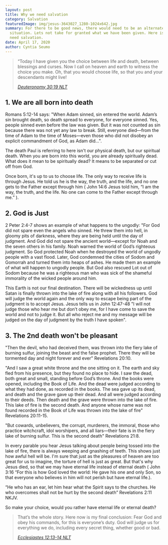 ```yaml
---
layout: post
title: Why we need salvation
category: Salvation
featuredImage: img/jesus-3643027_1280-1024x642.jpg
summary: For there to be good news, there would need to be an alternate bad
  situation. Lets not take for granted what we have been given. Here is why we
  need salvation.
date: April 17, 2020
author: Cyntia Seumo
---
```

<blockquote class="wp-block-quote">
<p>“Today I have given you the choice between life and death, between blessings and curses. Now I call on heaven and earth to witness the choice you make. Oh, that you would choose life, so that you and your descendants might live!</p>
<cite><a href="https://www.bible.com/bible/116/DEU.30.19.NLT">Deuteronomy 30:19 NLT</a></cite></blockquote>

<h2>1. We are all born into death</h2>
<p>Romans 5:12-14 says: "When Adam sinned, sin entered the world. Adam’s sin brought death, so death spread to everyone, for everyone sinned. Yes, people sinned even before the law was given. But it was not counted as sin because there was not yet any law to break. Still, everyone died—from the time of Adam to the time of Moses—even those who did not disobey an explicit commandment of God, as Adam did...". </p>
<p>The death Paul is referring to here isn't our physical death, but our spiritual death. When you are born into this world, you are already spiritually dead. What does it mean to be spiritually dead? It means to be separated or cut off from God. </p>
<p>Once born, it's up to us to choose life. The only way to receive life is through Jesus. He told us he is the way, the truth, and the life, and no one gets to the Father except through him ( <span class="tooltips">John 14:6 <span class="tooltip-text">Jesus told him, “I am the way, the truth, and the life. No one can come to the Father except through me.” </span></span>). </p>
<h2>2. God is Just</h2>
<p>2 Peter 2:4-7 shows an example of what happens to the ungodly: "For God did not spare even the angels who sinned. He threw them into hell, in gloomy pits of darkness, where they are being held until the day of judgment. And God did not spare the ancient world—except for Noah and the seven others in his family. Noah warned the world of God’s righteous judgment. So God protected Noah when he destroyed the world of ungodly people with a vast flood. Later, God condemned the cities of Sodom and Gomorrah and turned them into heaps of ashes. He made them an example of what will happen to ungodly people. But God also rescued Lot out of Sodom because he was a righteous man who was sick of the shameful immorality of the wicked people around him.</p>
<p>This Earth is not our final destination. There will be wickedness up until Satan is finally thrown into the lake of fire along with all his followers. God will judge the world again and the only way to escape being part of the judgment is to accept Jesus. Jesus tells us in John 12:47-48 "I will not judge those who hear me but don’t obey me, for I have come to save the world and not to judge it. But all who reject me and my message will be judged on the day of judgment by the truth I have spoken". </p>
<h2>3. The 2nd death won't be pleasant</h2>
<p>"Then the devil, who had deceived them, was thrown into the fiery lake of burning sulfur, joining the beast and the false prophet. There they will be tormented day and night forever and ever" Revelations 20:10.</p>
<p>"And I saw a great white throne and the one sitting on it. The earth and sky fled from his presence, but they found no place to hide. I saw the dead, both great and small, standing before God’s throne. And the books were opened, including the Book of Life. And the dead were judged according to what they had done, as recorded in the books. The sea gave up its dead, and death and the grave gave up their dead. And all were judged according to their deeds. Then death and the grave were thrown into the lake of fire. This lake of fire is the second death. And anyone whose name was not found recorded in the Book of Life was thrown into the lake of fire" Revelations 20:11-15.</p>
<p>"But cowards, unbelievers, the corrupt, murderers, the immoral, those who practice witchcraft, idol worshipers, and all liars—their fate is in the fiery lake of burning sulfur. This is the second death" Revelations 21:8.</p>
<p>In every parable you hear Jesus talking about people being tossed into the lake of fire, there is always weeping and gnashing of teeth. This shows just how awful hell will be. I'm sure that just as the pleasures of heaven are too great for us to imagine, the torture of hell is just as great. But that's why Jesus died, so that we may have eternal life instead of eternal death ( <span class="tooltips">John 3:16 <span class="tooltip-text">“For this is how God loved the world: He gave his one and only Son, so that everyone who believes in him will not perish but have eternal life.</span></span>). </p>
<p>“He who has an ear, let him hear what the Spirit says to the churches. He who overcomes shall not be hurt by the second death” Revelations 2:11 NKJV.</p>
<p>So make your choice, would you rather have eternal life or eternal death? </p>

<blockquote class="wp-block-quote">
<p>That’s the whole story. Here now is my final conclusion: Fear God and obey his commands, for this is everyone’s duty. God will judge us for everything we do, including every secret thing, whether good or bad.</p>
<cite><a href="https://www.bible.com/bible/116/ecc.12.13-14">Ecclesiastes 12:13-14 NLT</a></cite></blockquote>